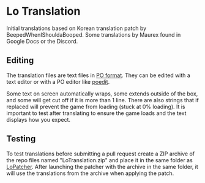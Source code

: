 # Lo Translation

Initial translations based on Korean translation patch by BeepedWhenIShouldaBooped.
Some translations by Maurex found in Google Docs or the Discord.


## Editing

The translation files are text files in [PO format](https://www.gnu.org/software/gettext/manual/html_node/PO-Files.html).
They can be edited with a text editor or with a PO editor like [poedit](https://github.com/vslavik/poedit).

Some text on screen automatically wraps, some extends outside of the box, and
some will get cut off if it is more than 1 line.  There are also strings
that if replaced will prevent the game from loading (stuck at 0% loading). It
is important to test after translating to ensure the game loads and the text
displays how you expect.

## Testing

To test translations before submitting a pull request create a ZIP archive of
the repo files named "LoTranslation.zip" and place it in the same folder as 
[LoPatcher](https://github.com/lo-translate/lo-patcher). After launching the
patcher with the archive in the same folder, it will use the translations from
the archive when applying the patch.
